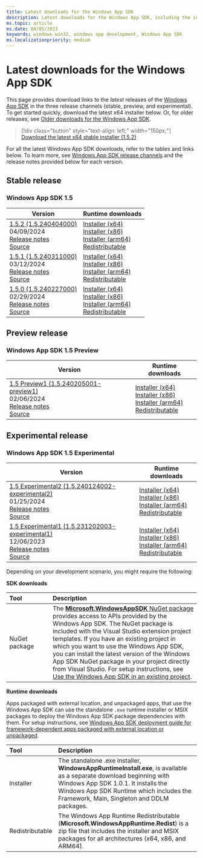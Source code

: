 ```yaml
---
title: Latest downloads for the Windows App SDK
description: Latest downloads for the Windows App SDK, including the installer and MSIX packages
ms.topic: article
ms.date: 04/05/2023
keywords: windows win32, windows app development, Windows App SDK
ms.localizationpriority: medium
---
```


# Latest downloads for the Windows App SDK

This page provides download links to the *latest* releases of the [Windows App SDK](index.md) in the three release channels (stable, preview, and experimental). To get started quickly, download the latest x64 installer below. Or, for older releases, see [Older downloads for the Windows App SDK](./older-downloads.md).

> [!div class="button" style="text-align: left;" width="150px;"] 
> [Download the latest x64 stable installer (1.5.2)](https://aka.ms/windowsappsdk/1.5/latest/windowsappruntimeinstall-x64.exe)

For all the latest Windows App SDK downloads, refer to the tables and links below. To learn more, see [Windows App SDK release channels](release-channels.md) and the release notes provided below for each version.

## Stable release

### Windows App SDK 1.5

| Version | Runtime downloads |
|---|---|
| [1.5.2 (1.5.240404000)](stable-channel.md#version-152-15240404000) <br/> 04/09/2024 <br/> [Release notes](stable-channel.md#version-152-15240404000) <br/> [Source](https://github.com/microsoft/microsoft-ui-xaml/releases/tag/winui3%2Frelease%2F1.5.2) | [Installer (x64)](https://aka.ms/windowsappsdk/1.5/1.5.240404000/windowsappruntimeinstall-x64.exe) <br/> [Installer (x86)](https://aka.ms/windowsappsdk/1.5/1.5.240404000/windowsappruntimeinstall-x86.exe) <br/> [Installer (arm64)](https://aka.ms/windowsappsdk/1.5/1.5.240404000/windowsappruntimeinstall-arm64.exe) <br/> [Redistributable](https://aka.ms/windowsappsdk/1.5/1.5.240404000/Microsoft.WindowsAppRuntime.Redist.1.5.zip) |
| [1.5.1 (1.5.240311000)](stable-channel.md#version-151-15240311000) <br/> 03/12/2024 <br/> [Release notes](stable-channel.md#version-151-15240311000) <br/> [Source](https://github.com/microsoft/microsoft-ui-xaml/releases/tag/winui3%2Frelease%2F1.5.1) | [Installer (x64)](https://aka.ms/windowsappsdk/1.5/1.5.240311000/windowsappruntimeinstall-x64.exe) <br/> [Installer (x86)](https://aka.ms/windowsappsdk/1.5/1.5.240311000/windowsappruntimeinstall-x86.exe) <br/> [Installer (arm64)](https://aka.ms/windowsappsdk/1.5/1.5.240311000/windowsappruntimeinstall-arm64.exe) <br/> [Redistributable](https://aka.ms/windowsappsdk/1.5/1.5.240311000/Microsoft.WindowsAppRuntime.Redist.1.5.zip) |
| [1.5.0 (1.5.240227000)](stable-channel.md#version-15) <br/> 02/29/2024 <br/> [Release notes](stable-channel.md#version-15) <br/> [Source](https://github.com/microsoft/microsoft-ui-xaml/releases/tag/winui3%2Frelease%2F1.5.0) | [Installer (x64)](https://aka.ms/windowsappsdk/1.5/1.5.240227000/windowsappruntimeinstall-x64.exe) <br/> [Installer (x86)](https://aka.ms/windowsappsdk/1.5/1.5.240227000/windowsappruntimeinstall-x86.exe) <br/> [Installer (arm64)](https://aka.ms/windowsappsdk/1.5/1.5.240227000/windowsappruntimeinstall-arm64.exe) <br/> [Redistributable](https://aka.ms/windowsappsdk/1.5/1.5.240227000/Microsoft.WindowsAppRuntime.Redist.1.5.zip) |

## Preview release

### Windows App SDK 1.5 Preview

| Version | Runtime downloads |
|---|---|
| [1.5 Preview1 (1.5.240205001-preview1) ](/windows/apps/windows-app-sdk/preview-channel#version-15-preview-1-150-preview1) <br/> 02/06/2024 <br/> [Release notes](/windows/apps/windows-app-sdk/preview-channel#version-15-preview-1-150-preview1) <br/> [Source](https://github.com/microsoft/microsoft-ui-xaml/releases/tag/winui3%2Frelease%2F1.5-preview1) | [Installer (x64)](https://aka.ms/windowsappsdk/1.5/1.5.240205001-preview1/windowsappruntimeinstall-x64.exe) <br/> [Installer (x86)](https://aka.ms/windowsappsdk/1.5/1.5.240205001-preview1/windowsappruntimeinstall-x86.exe) <br/> [Installer (arm64)](https://aka.ms/windowsappsdk/1.5/1.5.240205001-preview1/windowsappruntimeinstall-arm64.exe) <br/> [Redistributable](https://aka.ms/windowsappsdk/1.5/1.5.240205001-preview1/Microsoft.WindowsAppRuntime.Redist.1.5.zip) |

## Experimental release

###  Windows App SDK 1.5 Experimental

| Version | Runtime downloads |
|---|---|
| [1.5 Experimental2 (1.5.240124002-experimental2) ](/windows/apps/windows-app-sdk/experimental-channel#version-15-experimental-150-experimental2) <br/> 01/25/2024 <br/> [Release notes](/windows/apps/windows-app-sdk/experimental-channel#version-15-experimental-150-experimental2) <br/> [Source](https://github.com/microsoft/microsoft-ui-xaml/releases/tag/winui3%2Frelease%2F1.5-experimental2) | [Installer (x64)](https://aka.ms/windowsappsdk/1.5/1.5.240124002-experimental2/windowsappruntimeinstall-x64.exe) <br/> [Installer (x86)](https://aka.ms/windowsappsdk/1.5/1.5.240124002-experimental2/windowsappruntimeinstall-x86.exe) <br/> [Installer (arm64)](https://aka.ms/windowsappsdk/1.5/1.5.240124002-experimental2/windowsappruntimeinstall-arm64.exe) <br/> [Redistributable](https://aka.ms/windowsappsdk/1.5/1.5.240124002-experimental2/Microsoft.WindowsAppRuntime.Redist.1.5.zip) |
| [1.5 Experimental1 (1.5.231202003-experimental1) ](/windows/apps/windows-app-sdk/experimental-channel#version-15-experimental-150-experimental1) <br/> 12/06/2023 <br/> [Release notes](/windows/apps/windows-app-sdk/experimental-channel#version-15-experimental-150-experimental1) <br/> [Source](https://github.com/microsoft/microsoft-ui-xaml/releases/tag/winui3%2Frelease%2F1.5-experimental1) | [Installer (x64)](https://aka.ms/windowsappsdk/1.5/1.5.231202003-experimental1/windowsappruntimeinstall-x64.exe) <br/> [Installer (x86)](https://aka.ms/windowsappsdk/1.5/1.5.231202003-experimental1/windowsappruntimeinstall-x86.exe) <br/> [Installer (arm64)](https://aka.ms/windowsappsdk/1.5/1.5.231202003-experimental1/windowsappruntimeinstall-arm64.exe) <br/> [Redistributable](https://aka.ms/windowsappsdk/1.5/1.5.231202003-experimental1/Microsoft.WindowsAppRuntime.Redist.1.5.zip) |

Depending on your development scenario, you might require the following:

**SDK downloads**

| Tool&nbsp;&nbsp;&nbsp;&nbsp;&nbsp;&nbsp;&nbsp;&nbsp;&nbsp;&nbsp;&nbsp;&nbsp;&nbsp;&nbsp;&nbsp; | Description | 
|:------------- |:-------------|
| NuGet package | The [**Microsoft.WindowsAppSDK** NuGet package](https://www.nuget.org/packages/Microsoft.WindowsAppSDK/) provides access to APIs provided by the Windows App SDK. The NuGet package is included with the Visual Studio extension project templates. If you have an existing project in which you want to use the Windows App SDK, you can install the latest version of the Windows App SDK NuGet package in your project directly from Visual Studio. For setup instructions, see [Use the Windows App SDK in an existing project](use-windows-app-sdk-in-existing-project.md).  |

**Runtime downloads**

Apps packaged with external location, and unpackaged apps, that use the Windows App SDK can use the standalone `.exe` runtime installer or MSIX packages to deploy the Windows App SDK package dependencies with them. For setup instructions, see [Windows App SDK deployment guide for framework-dependent apps packaged with external location or unpackaged](deploy-unpackaged-apps.md).

| Tool&nbsp;&nbsp;&nbsp;&nbsp;&nbsp;&nbsp;&nbsp;&nbsp;&nbsp;&nbsp;&nbsp;&nbsp;&nbsp;&nbsp;&nbsp; | Description | 
|:------------- |:-------------|
| Installer | The standalone .exe installer, **WindowsAppRuntimeInstall.exe**, is available as a separate download beginning with Windows App SDK 1.0.1. It installs the Windows App SDK Runtime which includes the Framework, Main, Singleton and DDLM packages.  |
| Redistributable |  The Windows App Runtime Redistributable (**Microsoft.WindowsAppRuntime.Redist**) is a zip file that includes the installer and MSIX packages for all architectures (x64, x86, and ARM64).|

